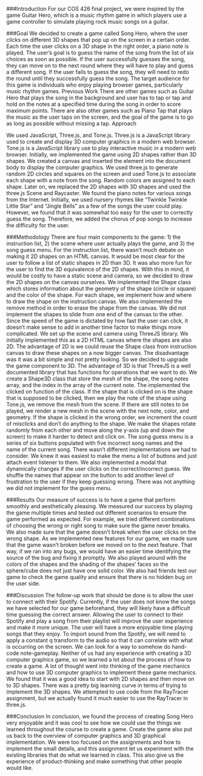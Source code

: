 ###Introduction
For our COS 426 final project, we were inspired by the game Guitar Hero, which is a music rhythm game in which players use a game controller to simulate playing rock music songs on a guitar.

###Goal
We decided to create a game called Song Hero, where the user clicks on different 3D shapes that pop up on the screen in a certain order. Each time the user clicks on a 3D shape in the right order, a piano note is played. The user’s goal is to guess the name of the song from the list of six choices as soon as possible. If the user successfully guesses the song, they can move on to the next round where they will have to play and guess a different song. If the user fails to guess the song, they will need to redo the round until they successfully guess the song.
The target audience for this game is individuals who enjoy playing browser games, particularly music rhythm games. 
Previous Work
There are other games such as Guitar Hero that plays the song in the background and user has to tap or tap and hold on the notes at a specified time during the song in order to score maximum points. There are also other games such as Piano Tap that plays the music as the user taps on the screen, and the goal of the game is to go as long as possible without missing a tap. 
Approach

We used JavaScript, Three.js, and Tone.js. Three.js is a JavaScript library used to create and display 3D computer graphics in a modern web browser. Tone.js is a JavaScript library use to play interactive music in a modern web browser.
Initially, we implemented the game using 2D shapes rather than 3D shapes. We created a canvas and inserted the element into the document body to display the computer graphics. We used three.js to generate random 2D circles and squares on the screen and used Tone.js to associate each shape with a note from the song. Random colors are assigned to each shape. Later on, we replaced the 2D shapes with 3D shapes and used the three.js Scene and Raycaster. We found the piano notes for various songs from the Internet.
Initially, we used nursery rhymes like “Twinkle Twinkle Little Star” and “Jingle Bells” as a few of the songs the user could play. However, we found that it was somewhat too easy for the user to correctly guess the song. Therefore, we added the chorus of pop songs to increase the difficulty for the user.

###Methodology
There are four main components to the game: 1) the instruction list, 2) the scene where user actually plays the game, and 3) the song guess menu. 
For the instruction list, there wasn’t much debate on making it 2D shapes on an HTML canvas. It would be most clear for the user to follow a list of static shapes in 2D than 3D. It was also more fun for the user to find the 3D equivalence of the 2D shapes. With this in mind, it would be costly to have a static scene and camera, so we decided to draw the 2D shapes on the canvas ourselves. We implemented the Shape class which stores information about the geometry of the shape (circle or square) and the color of the shape. For each shape, we implement how and where to draw the shape on the instruction canvas. We also implemented the remove method in order to erase the shape from the canvas. We did not implement the shapes to slide from one end of the canvas to the other. Since the speed of the game is dictated by how fast the user can click, it doesn’t make sense to add in another time factor to make things more complicated.
We set up the scene and camera using ThreeJS library. We initially implemented this as a 2D HTML canvas where the shapes are also 2D. The advantage of 2D is we could reuse the Shape class from instruction canvas to draw these shapes on a now bigger canvas. The disadvantage was it was a bit simple and not pretty looking. So we decided to upgrade the game component to 3D. The advantage of 3D is that ThreeJS is a well documented library that has functions for operations that we want to do. We create a Shape3D class that store the mesh of the shape, the song notes array, and the index in the array of the current note. The implemented the clicked on function of the class. If the shape that is clicked on is the shape that is supposed to be clicked, then we play the note of the shape using Tone.js, we remove the mesh from the scene. If there are still notes to be played, we render a new mesh in the scene with the next note, color, and geometry. If the shape is clicked in the wrong order, we increment the count of misclicks and don’t do anything to the shape. We make the shapes rotate randomly from each other and move along the y-axis (up and down the screen) to make it harder to detect and click on.
The song guess menu is a series of six buttons populated with five incorrect song names and the name of the current song. There wasn’t different implementations we had to consider. We knew it was easiest to make the menu a list of buttons and just attach event listener to them. We also implemented a modal that dynamically changes if the user clicks on the correct/incorrect guess. We shuffle the names that appear on the button to add another level of frustration to the user if they keep guessing wrong. There was not anything we did not implement for the guess menu.

###Results
Our measure of success is to have a game that perform smoothly and aesthetically pleasing. We measured our success by playing the game multiple times and tested out different scenarios to ensure the game performed as expected. For example, we tried different combinations of choosing the wrong or right song to make sure the game never breaks. We also made sure that the game doesn’t break when the user clicks on the wrong shape. As we implemented new features for our game, we made sure that the game wasn’t broken before we moved on to the next feature. That way, if we ran into any bugs, we would have an easier time identifying the source of the bug and fixing it promptly. We also played around with the colors of the shapes and the shading of the shapes’ faces so the sphere/cube does not just have one solid color. We also had friends test our game to check the game quality and ensure that there is no hidden bug on the user side.

###Discussion
The follow-up work that should be done is to allow the user to connect with their Spotify. Currently, if the user does not know the songs we have selected for our game beforehand, they will likely have a difficult time guessing the correct answer. Allowing the user to connect to their Spotify and play a song from their playlist will improve the user experience and make it more unique. The user will have a more enjoyable time playing songs that they enjoy. To import sound from the Spotify, we will need to apply a constant q transform to the audio so that it can correlate with what is occurring on the screen. We can look for a way to somehow do hand-code note-gameplay.
Neither of us had any experience with creating a 3D computer graphics game, so we learned a lot about the process of how to create a game. A lot of thought went into thinking of the game mechanics and how to use 3D computer graphics to implement these game mechanics.
We found that it was a good idea to start with 2D shapes and then move on to 3D shapes. There was a pretty big learning curve in terms of trying to implement the 3D shapes. We attempted to use code from the RayTracer assignment, but we actually found it much easier to use the RayTracer in three.js.

###Conclusion
In conclusion, we found the process of creating Song Hero very enjoyable and it was cool to see how we could use the things we learned throughout the course to create a game. Create the game also put us back to the overview of computer graphics and 3D graphical implementation. We were too focused on the assignments and how to implement the small details, and this assignment let us experiment with the existing libraries that do what we learned in class. This also give us the experience of product-thinking and make something that other people would like.
